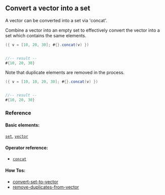 <!---
  This markdown file was generated. Do not edit.
  -->

## Convert a vector into a set

A vector can be converted into a set via 'concat'.

Combine a vector into an empty set to effectively convert the vector into a set which contains the same elements.

```java
({ v = [10, 20, 30]; #{}.concat(v) })


//-- result --
#{10, 20, 30}
```

Note that duplicate elements are removed in the process.

```java
({ v = [10, 10, 20, 30]; #{}.concat(v) })


//-- result --
#{10, 20, 30}
```

### Reference

#### Basic elements:

[`set`](../halite_basic-syntax-reference-j.md#set), [`vector`](../halite_basic-syntax-reference-j.md#vector)

#### Operator reference:

* [`concat`](halite_full-reference-j.md#concat)


#### How Tos:

* [convert-set-to-vector](../how-to/halite_convert-set-to-vector-j.md)
* [remove-duplicates-from-vector](../how-to/halite_remove-duplicates-from-vector-j.md)


